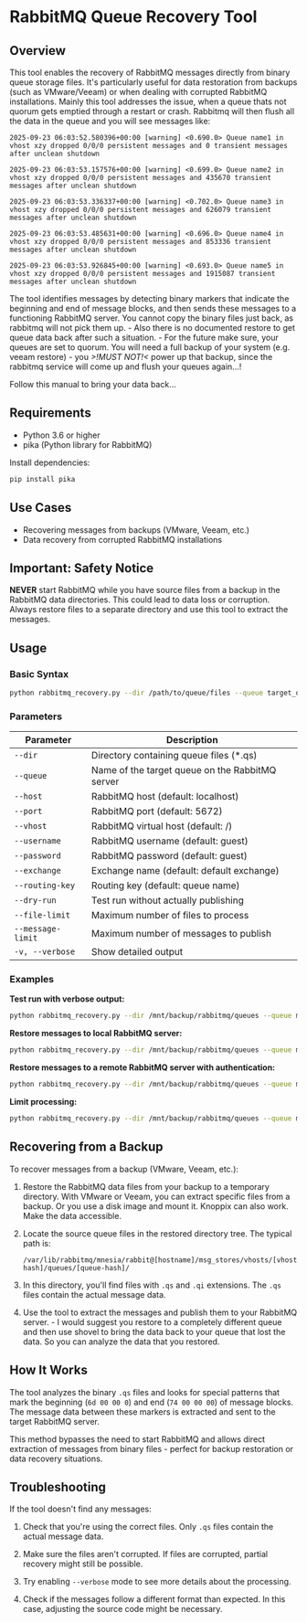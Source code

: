 # RabbitMQ Queue Recovery Tool

## Overview

This tool enables the recovery of RabbitMQ messages directly from binary queue storage files. It's particularly useful for data restoration from backups (such as VMware/Veeam) or when dealing with corrupted RabbitMQ installations.
Mainly this tool addresses the issue, when a queue thats not quorum gets emptied through a restart or crash. Rabbitmq will then flush all the data in the queue and you will see messages like:

`2025-09-23 06:03:52.580396+00:00 [warning] <0.690.0> Queue name1 in vhost xzy dropped 0/0/0 persistent messages and 0 transient messages after unclean shutdown`

`2025-09-23 06:03:53.157576+00:00 [warning] <0.699.0> Queue name2 in vhost xzy dropped 0/0/0 persistent messages and 435670 transient messages after unclean shutdown`

`2025-09-23 06:03:53.336337+00:00 [warning] <0.702.0> Queue name3 in vhost xzy dropped 0/0/0 persistent messages and 626079 transient messages after unclean shutdown`

`2025-09-23 06:03:53.485631+00:00 [warning] <0.696.0> Queue name4 in vhost xzy dropped 0/0/0 persistent messages and 853336 transient messages after unclean shutdown`

`2025-09-23 06:03:53.926845+00:00 [warning] <0.693.0> Queue name5 in vhost xzy dropped 0/0/0 persistent messages and 1915087 transient messages after unclean shutdown`


The tool identifies messages by detecting binary markers that indicate the beginning and end of message blocks, and then sends these messages to a functioning RabbitMQ server.
You cannot copy the binary files just back, as rabbitmq will not pick them up. - Also there is no documented restore to get queue data back after such a situation. - For the future make sure, your queues are set to quorum.
You will need a full backup of your system (e.g. veeam restore) - you *>!MUST NOT!<* power up that backup, since the rabbitmq service will come up and flush your queues again...!

Follow this manual to bring your data back... 

## Requirements

- Python 3.6 or higher
- pika (Python library for RabbitMQ)

Install dependencies:

```bash
pip install pika
```

## Use Cases

- Recovering messages from backups (VMware, Veeam, etc.)
- Data recovery from corrupted RabbitMQ installations

## Important: Safety Notice

**NEVER** start RabbitMQ while you have source files from a backup in the RabbitMQ data directories. This could lead to data loss or corruption. Always restore files to a separate directory and use this tool to extract the messages.

## Usage

### Basic Syntax

```bash
python rabbitmq_recovery.py --dir /path/to/queue/files --queue target_queue_name [options]
```

### Parameters

| Parameter | Description |
|-----------|-------------|
| `--dir` | Directory containing queue files (*.qs) |
| `--queue` | Name of the target queue on the RabbitMQ server |
| `--host` | RabbitMQ host (default: localhost) |
| `--port` | RabbitMQ port (default: 5672) |
| `--vhost` | RabbitMQ virtual host (default: /) |
| `--username` | RabbitMQ username (default: guest) |
| `--password` | RabbitMQ password (default: guest) |
| `--exchange` | Exchange name (default: default exchange) |
| `--routing-key` | Routing key (default: queue name) |
| `--dry-run` | Test run without actually publishing |
| `--file-limit` | Maximum number of files to process |
| `--message-limit` | Maximum number of messages to publish |
| `-v, --verbose` | Show detailed output |

### Examples

**Test run with verbose output:**
```bash
python rabbitmq_recovery.py --dir /mnt/backup/rabbitmq/queues --queue my_recovered_queue --dry-run --verbose
```

**Restore messages to local RabbitMQ server:**
```bash
python rabbitmq_recovery.py --dir /mnt/backup/rabbitmq/queues --queue my_recovered_queue
```

**Restore messages to a remote RabbitMQ server with authentication:**
```bash
python rabbitmq_recovery.py --dir /mnt/backup/rabbitmq/queues --queue my_recovered_queue --host rabbitmq-server.example.com --vhost production --username admin --password secure_password

```

**Limit processing:**
```bash
python rabbitmq_recovery.py --dir /mnt/backup/rabbitmq/queues --queue my_recovered_queue --file-limit 10 --message-limit 5000
```

## Recovering from a Backup

To recover messages from a backup (VMware, Veeam, etc.):

1. Restore the RabbitMQ data files from your backup to a temporary directory. With VMware or Veeam, you can extract specific files from a backup. Or you use a disk image and mount it. Knoppix can also work. Make the data accessible. 

2. Locate the source queue files in the restored directory tree. The typical path is:
   ```
   /var/lib/rabbitmq/mnesia/rabbit@[hostname]/msg_stores/vhosts/[vhost-hash]/queues/[queue-hash]/
   ```

3. In this directory, you'll find files with `.qs` and `.qi` extensions. The `.qs` files contain the actual message data.

4. Use the tool to extract the messages and publish them to your RabbitMQ server. - I would suggest you restore to a completely different queue and then use shovel to bring the data back to your queue that lost the data. So you can analyze the data that you restored.

## How It Works

The tool analyzes the binary `.qs` files and looks for special patterns that mark the beginning (`6d 00 00 0`) and end (`74 00 00 00`) of message blocks. The message data between these markers is extracted and sent to the target RabbitMQ server.

This method bypasses the need to start RabbitMQ and allows direct extraction of messages from binary files - perfect for backup restoration or data recovery situations.

## Troubleshooting

If the tool doesn't find any messages:

1. Check that you're using the correct files. Only `.qs` files contain the actual message data.

2. Make sure the files aren't corrupted. If files are corrupted, partial recovery might still be possible.

3. Try enabling `--verbose` mode to see more details about the processing.

4. Check if the messages follow a different format than expected. In this case, adjusting the source code might be necessary.
